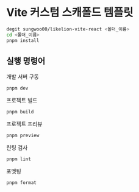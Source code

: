 # Vite 커스텀 스캐폴드 템플릿

```sh
degit sungwoo00/likelion-vite-react <폴더_이름>
cd <폴더_이름>
pnpm install
```

## 실행 명령어

개발 서버 구동
```
pnpm dev
```

프로젝트 빌드
```
pnpm build
``` 

프로젝트 프리뷰
```
pnpm preview
```

린팅 검사
```
pnpm lint
```

포멧팅
```
pnpm format
```
